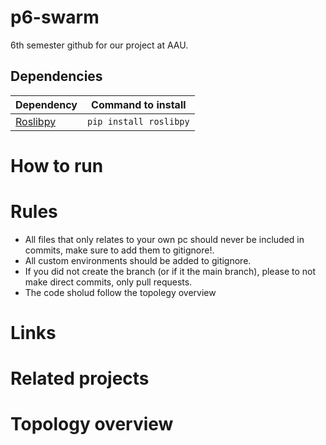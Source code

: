 # p6-swarm
6th semester github for our project at AAU.

## Dependencies
Dependency | Command to install
------- | -------
[Roslibpy](https://pypi.org/project/roslibpy/) | ```pip install roslibpy```

# How to run

# Rules
- All files that only relates to your own pc should never be included in commits, make sure to add them to gitignore!.
- All custom environments should be added to gitignore.
- If you did not create the branch (or if it the main branch), please to not make direct commits, only pull requests.
- The code sholud follow the topolegy overview

# Links

# Related projects

# Topology overview
